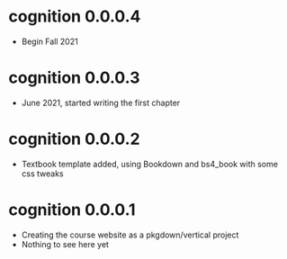 # cognition 0.0.0.4

- Begin Fall 2021

# cognition 0.0.0.3

- June 2021, started writing the first chapter

# cognition 0.0.0.2

- Textbook template added, using Bookdown and bs4_book with some css tweaks

# cognition 0.0.0.1

- Creating the course website as a pkgdown/vertical project
- Nothing to see here yet
